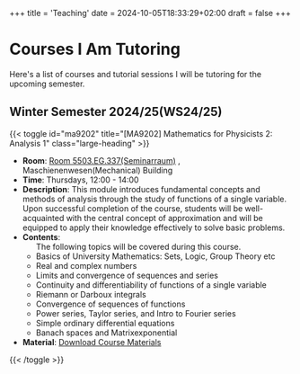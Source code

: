 +++
title = 'Teaching'
date = 2024-10-05T18:33:29+02:00
draft = false
+++
# Courses I Am Tutoring
Here's a list of courses and tutorial sessions I will be tutoring for the upcoming semester.
## Winter Semester 2024/25(WS24/25)
{{< toggle id="ma9202" title="[MA9202] Mathematics for Physicists 2: Analysis 1" class="large-heading" >}}
<ul>
    <li><strong>Room</strong>:  <a href="https://nav.tum.de/room/5503.EG.337">Room 5503.EG.337(Seminarraum)</a> , Maschienenwesen(Mechanical) Building</li>  
    <li><strong>Time</strong>: Thursdays, 12:00 - 14:00</li>
    <li><strong>Description</strong>: This module introduces fundamental concepts and methods of analysis through the study of functions of a single variable. Upon successful completion of the course, students will be well-acquainted with the central concept of approximation and will be equipped to apply their knowledge effectively to solve basic problems.</li>
    <li><strong>Contents</strong>:
     <ul class="custom-bullets">The following topics will be covered during this course.
        <li>Basics of University Mathematics: Sets, Logic, Group Theory etc</li>
        <li>Real and complex numbers</li>
        <li>Limits and convergence of sequences and series</li>
        <li>Continuity and differentiability of functions of a single variable</li>
        <li>Riemann or Darboux integrals</li>
        <li>Convergence of sequences of functions</li>
        <li>Power series, Taylor series, and Intro to Fourier series</li>
        <li>Simple ordinary differential equations</li>
        <li>Banach spaces and Matrixexponential</li>
    </ul></li>
    <li><strong>Material</strong>:  <a href="notes/">Download Course Materials</a></li>
</ul>
{{< /toggle >}}


<script>
  function toggleDetails(courseId) {
      const details = document.getElementById(courseId);
      if (details.style.display === "none") {
          details.style.display = "block";
      } else {
          details.style.display = "none";
      }
  }
</script>
